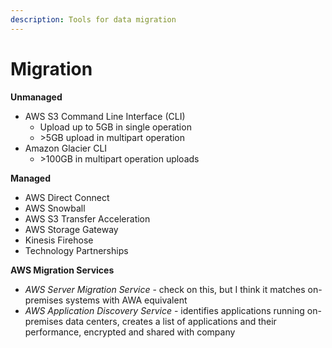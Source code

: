 ```yaml
---
description: Tools for data migration
---
```


# Migration

**Unmanaged**

* AWS S3 Command Line Interface \(CLI\)
  * Upload up to 5GB in single operation
  * &gt;5GB upload in multipart operation 
* Amazon Glacier CLI
  * &gt;100GB in multipart operation uploads

**Managed**

* AWS Direct Connect
* AWS Snowball
* AWS S3 Transfer Acceleration
* AWS Storage Gateway
* Kinesis Firehose 
* Technology Partnerships

**AWS Migration Services**

* _AWS Server Migration Service_ - check on this, but I think it matches on-premises systems with AWA equivalent 
* _AWS Application Discovery Service_ - identifies applications running on-premises data centers, creates a list of applications and their performance, encrypted and shared with company



